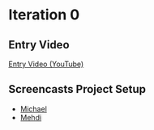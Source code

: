 
# Iteration 0

## Entry Video

[Entry Video (YouTube)](https://youtu.be/Xywv8UHreUY)

## Screencasts Project Setup

* [Michael](https://youtu.be/2UjHC4aoob8)
* [Mehdi](https://youtu.be/UkvJqnB7mHk)
